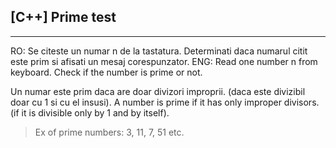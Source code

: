 ## [C++]    Prime test
---
RO:     Se citeste un numar n de la tastatura. Determinati daca numarul citit este prim si afisati un mesaj corespunzator.
ENG:    Read one number n from keyboard. Check if the number is prime or not.

Un numar este prim daca are doar divizori improprii. (daca este divizibil doar cu 1 si cu el insusi).
A number is prime if it has only improper divisors. (if it is divisible only by 1 and by itself).

> Ex of prime numbers: 3, 11, 7, 51 etc.
